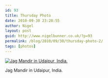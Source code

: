 ```yaml
---
id: 93
title: Thursday Photo
date: 2010-09-30 23:28:55
author: Nigel
layout: post
guid: http://www.nigelbunner.co.uk/?p=93
permalink: /blog/2010/09/30/thursday-photo-2/
tags: [photos]
---
```

<div id="attachment_94" style="width: 610px" class="wp-caption aligncenter">
  <a title="Jag Mandir in Udaipur, India." href="http://www.flickr.com/photos/icklephotos/4941594191/in/set-72157624715419919/" target="_blank"><img class="size-full wp-image-94  " title="IMG_2524" src="/img/wp-blog/2010/09/IMG_2524.jpg" alt="Jag Mandir in Udaipur, India." width="600" height="450" srcset="/img/wp-blog/2010/09/IMG_2524.jpg 600w, /img/wp-blog/2010/09/IMG_2524-300x225.jpg 300w" sizes="(max-width: 600px) 100vw, 600px" /></a>
  
  <p class="wp-caption-text">
    Jag Mandir in Udaipur, India.
  </p>
</div>